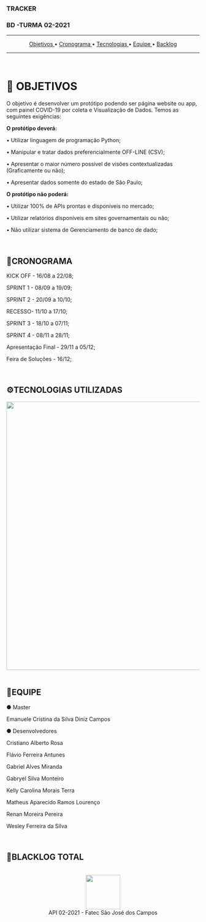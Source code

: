   <h3 align=> TRACKER </h3>
   <h3 align=>  BD -TURMA 02-2021 </h3>
   
 <hr>
<p align="center">
  <a href ="#pushpin-objetivos"> Objetivos </a>  • 
  <a href ="#cronograma"> Cronograma </a>  • 
  <a href ="#tecnologias-utilizadas"> Tecnologias </a>  •
  <a href ="#equipe"> Equipe </a>   •
  <a href ="#backlog-total"> Backlog </a>  
 
</p>

<hr>

<br>

# :pushpin: OBJETIVOS

O objetivo é desenvolver um protótipo podendo ser página website ou app, com painel COVID-19 por coleta e Visualização de Dados. Temos as seguintes exigências:

**O protótipo deverá:**

• Utilizar linguagem de programação Python;

• Manipular e tratar dados preferencialmente OFF-LINE (CSV);

• Apresentar o maior número possível de visões contextualizadas (Graficamente ou não);

• Apresentar dados somente do estado de São Paulo;

**O protótipo não poderá:**

• Utilizar 100% de APIs prontas e disponíveis no mercado;

• Utilizar relatórios disponíveis em sites governamentais ou não;

• Não utilizar sistema de Gerenciamento de banco de dado;

<br>

## 📆CRONOGRAMA

   KICK OFF - 16/08 a 22/08; 

   SPRINT 1 - 08/09 a 19/09; 

   SPRINT 2 - 20/09 a 10/10; 

   RECESSO- 11/10 a 17/10;

   SPRINT 3 - 18/10 a  07/11;

   SPRINT 4 - 08/11 a 28/11;

   Apresentação Final - 29/11 a 05/12;

   Feira de Soluções - 16/12;
   

<br>


##  ⚙️TECNOLOGIAS UTILIZADAS
<div>
<img src="https://user-images.githubusercontent.com/88864112/133908112-6a9ee071-bc29-4e40-8863-7c5f65caa619.jpg" width="700px" />
<div>

<br>
 
 ## 👥EQUIPE 
 
●   Master

Emanuele Cristina da Silva Diniz Campos

●   Desenvolvedores

Cristiano Alberto Rosa

Flávio Ferreira Antunes

Gabriel Alves Miranda

Gabryel Silva Monteiro

Kelly Carolina Morais Terra

Matheus Aparecido Ramos Lourenço

Renan Moreira Pereira

Wesley Ferreira da Silva
  
<br>
 
 ##  📝BLACKLOG TOTAL
 
<br>
 
 <div align="center">
<img src="https://user-images.githubusercontent.com/88864112/133908665-89221a54-c877-430c-a592-74e55414ef0d.jpg"  height="90" /></h1>
<div>
 
 <div align="center"> API 02-2021 - Fatec São José dos Campos
